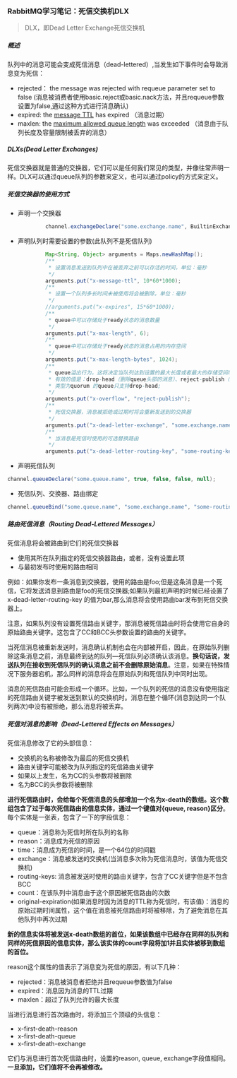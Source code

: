 ### RabbitMQ学习笔记：死信交换机DLX

> DLX，即Dead Letter Exchange死信交换机

##### 概述

队列中的消息可能会变成死信消息（dead-lettered）,当发生如下事件时会导致消息变为死信：

- rejected： the message was rejected with requeue parameter set to false (消息被消费者使用basic.reject或basic.nack方法，并且requeue参数设置为false,通过这种方式进行消息确认)
- expired:  the [message TTL](https://www.rabbitmq.com/ttl.html) has expired （消息过期）
- maxlen: the [maximum allowed queue length](https://www.rabbitmq.com/maxlength.html) was exceeded （消息由于队列长度及容量限制被丢弃的消息）

##### DLXs(Dead Letter Exchanges)

死信交换器就是普通的交换器，它们可以是任何我们常见的类型，并像往常声明一样。DLX可以通过queue队列的参数来定义，也可以通过policy的方式来定义。

##### 死信交换器的使用方式

- 声明一个交换器

```java
            channel.exchangeDeclare("some.exchange.name", BuiltinExchangeType.DIRECT);
```

- 声明队列时需要设置的参数(此队列不是死信队列)

```java
            Map<String, Object> arguments = Maps.newHashMap();
            /**
             * 设置消息发送到队列中在被丢弃之前可以存活的时间，单位：毫秒
             */
            arguments.put("x-message-ttl", 10*60*1000);
            /**
             * 设置一个队列多长时间未被使用将会被删除，单位：毫秒
             */
            //arguments.put("x-expires", 15*60*1000);
            /**
             * queue中可以存储处于ready状态的消息数量
             */
            arguments.put("x-max-length", 6);
            /**
             * queue中可以存储处于ready状态的消息占用的内存空间
             */
            arguments.put("x-max-length-bytes", 1024);
            /**
             * queue溢出行为，这将决定当队列达到设置的最大长度或者最大的存储空间时发送到消息队列的消息的处理方式；
             * 有效的值是：drop-head（删除queue头部的消息）、reject-publish（拒绝发送来的消息）、reject-publish-dlx（拒绝发送消息到死信交换器）
             * 类型为quorum 的queue只支持drop-head;
             */
            arguments.put("x-overflow", "reject-publish");
            /**
             * 死信交换器，消息被拒绝或过期时将会重新发送到的交换器
             */
            arguments.put("x-dead-letter-exchange", "some.exchange.name");
            /**
             * 当消息是死信时使用的可选替换路由
             */
            arguments.put("x-dead-letter-routing-key", "some-routing-key");
```

- 声明死信队列

```java
channel.queueDeclare("some.queue.name", true, false, false, null);
```

- 死信队列、交换器、路由绑定

```java
channel.queueBind("some.queue.name", "some.exchange.name", "some-routing-key");
```

##### 路由死信消息（Routing Dead-Lettered Messages）

死信消息将会被路由到它们的死信交换器

- 使用其所在队列指定的死信交换器路由，或者，没有设置此项
- 与最初发布时使用的路由相同

例如：如果你发布一条消息到交换器，使用的路由是foo;但是这条消息是一个死信，它将发送消息到路由是foo的死信交换器;如果队列最初声明的时候已经设置了 x-dead-letter-routing-key 的值为bar,那么消息将会使用路由bar发布到死信交换器上。

​		注意，如果队列没有设置死信路由关键字，那消息被死信路由时将会使用它自身的原始路由关键字。这包含了CC和BCC头参数设置的路由的关键字。



 当死信消息被重新发送时，消息确认机制也会在内部被开启，因此，在原始队列删除这条消息之前，消息最终到达的队列—死信队列必须确认该消息。**换句话说，发送队列在接收到死信队列的确认消息之前不会删除原始消息**。注意，如果在特殊情况下服务器宕机，那么同样的消息将会在原始队列和死信队列中同时出现。 



 消息的死信路由可能会形成一个循环。比如，一个队列的死信的消息没有使用指定的死信路由关键字被发送到默认的交换机时。消息在整个循环(消息到达同一个队列两次)中没有被拒绝，那么消息将被丢弃。 

##### 死信对消息的影响（Dead-Lettered Effects on Messages）

死信消息修改了它的头部信息：

- 交换机的名称被修改为最后的死信交换机
- 路由关键字可能被改为队列指定的死信路由关键字
- 如果以上发生，名为CC的头参数将被删除
- 名为BCC的头参数将被删除

**进行死信路由时，会给每个死信消息的头部增加一个名为x-death的数组。这个数组包含了过于每次死信路由的信息实体，通过一个键值对{queue, reason}区分**。每个实体是一张表，包含了一下的字段信息：

- queue：消息称为死信时所在队列的名称
- reason：消息成为死信的原因
- time：消息成为死信的时间，是一个64位的时间戳
- exchange：消息被发送的交换机(当消息多次称为死信消息时，该值为死信交换机)
- routing-keys: 消息被发送时使用的路由关键字，包含了CC关键字但是不包含BCC
- count：在该队列中消息由于这个原因被死信路由的次数
- original-expiration(如果消息时因为消息的TTL称为死信时，有该值)：消息的原始过期时间属性，这个值在消息被死信路由时将被移除，为了避免消息在其他队列中再次过期

**新的信息实体将被发送x-death数组的首位，如果该数组中已经存在同样的队列和同样的死信原因的信息实体，那么该实体的count字段将加1并且实体被移到数组的首位。**

reason这个属性的值表示了消息变为死信的原因，有以下几种：

- rejected：消息被消息者拒绝并且requeue参数值为false
- expired：消息因为消息的TTL过期
- maxlen：超过了队列允许的最大长度

当进行消息进行首次路由时，将添加三个顶级的头信息：

- x-first-death-reason
- x-first-death-queue
- x-first-death-exchange

它们与消息进行首次死信路由时，设置的reason, queue, exchange字段值相同。**一旦添加，它们值将不会再被修改。**